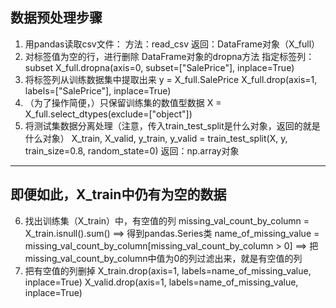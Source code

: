 ## 数据预处理步骤
1. 用pandas读取csv文件：
	方法：read_csv
	返回：DataFrame对象（X_full）
2. 对标签值为空的行，进行删除
	DataFrame对象的dropna方法
		指定标签列：subset
		X_full.dropna(axis=0, subset=["SalePrice"], inplace=True)
3. 将标签列从训练数据集中提取出来
	y = X_full.SalePrice
	X_full.drop(axis=1, labels=["SalePrice"], inplace=True)
4. （为了操作简便，）只保留训练集的数值型数据
	X = X_full.select_dtypes(exclude=["object"])
5. 将测试集数据分离处理（注意，传入train_test_split是什么对象，返回的就是什么对象）
	X_train, X_valid, y_train, y_valid = train_test_split(X, y, train_size=0.8, random_state=0)
	返回：np.array对象
------
即便如此，X_train中仍有为空的数据
------
6. 找出训练集（X_train）中，有空值的列
	missing_val_count_by_column = X_train.isnull().sum() ==> 得到pandas.Series类
	name_of_missing_value = missing_val_count_by_column[missing_val_count_by_column > 0] ==> 把missing_val_count_by_column中值为0的列过滤出来，就是有空值的列
7. 把有空值的列删掉
	X_train.drop(axis=1, labels=name_of_missing_value, inplace=True)
	X_valid.drop(axis=1, labels=name_of_missing_value, inplace=True)
